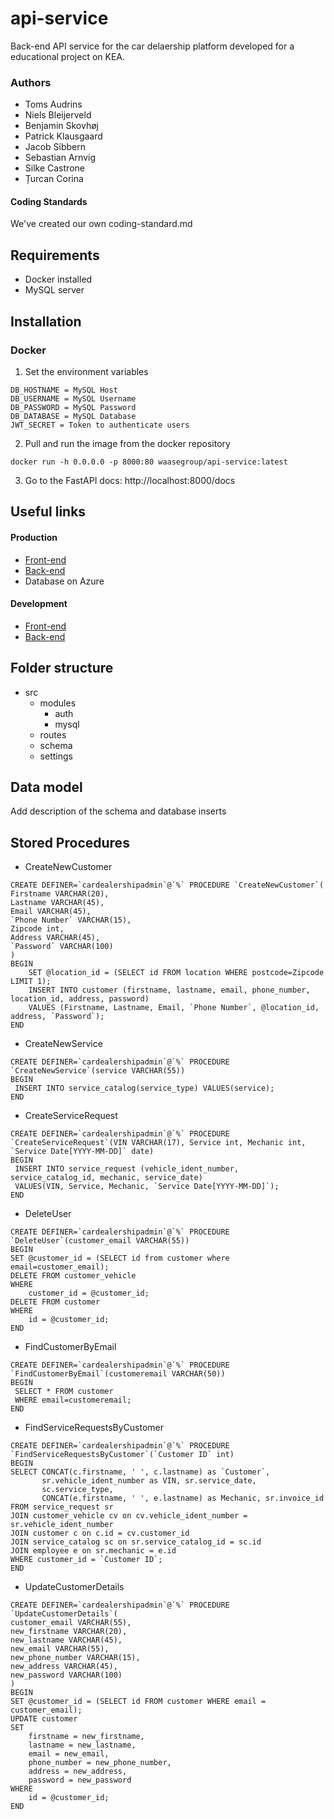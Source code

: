 # api-service
Back-end API service for the car delaership platform developed for a educational project on KEA.

### Authors
- Toms Audrins
- Niels Bleijerveld
- Benjamin Skovhøj
- Patrick Klausgaard
- Jacob Sibbern
- Sebastian Arnvig
- Silke Castrone
- Țurcan Corina

#### Coding Standards
We've created our own coding-standard.md

## Requirements
- Docker installed
- MySQL server

## Installation 
### Docker
1. Set the environment variables
```
DB_HOSTNAME = MySQL Host
DB_USERNAME = MySQL Username
DB_PASSWORD = MySQL Password
DB_DATABASE = MySQL Database
JWT_SECRET = Token to authenticate users
```

2. Pull and run the image from the docker repository
```
docker run -h 0.0.0.0 -p 8000:80 waasegroup/api-service:latest
``` 

3. Go to the FastAPI docs: http://localhost:8000/docs


## Useful links

#### Production
- [Front-end](https://cardealership.unqhosting.com/)
- [Back-end](https://api-service.azurewebsites.net/docs)
- Database on Azure
#### Development
- [Front-end](http://localhost:3000)
- [Back-end](http://localhost:8000/docs)

## Folder structure
- src
    - modules
        - auth
        - mysql
    - routes
    - schema
    - settings

## Data model

Add description of the schema and database inserts


## Stored Procedures
- CreateNewCustomer
```
CREATE DEFINER=`cardealershipadmin`@`%` PROCEDURE `CreateNewCustomer`(
Firstname VARCHAR(20),
Lastname VARCHAR(45),
Email VARCHAR(45),
`Phone Number` VARCHAR(15),
Zipcode int,
Address VARCHAR(45),
`Password` VARCHAR(100)
)
BEGIN
	SET @location_id = (SELECT id FROM location WHERE postcode=Zipcode LIMIT 1);
	INSERT INTO customer (firstname, lastname, email, phone_number, location_id, address, password)
	VALUES (Firstname, Lastname, Email, `Phone Number`, @location_id, address, `Password`);
END
```
- CreateNewService
```
CREATE DEFINER=`cardealershipadmin`@`%` PROCEDURE `CreateNewService`(service VARCHAR(55))
BEGIN
 INSERT INTO service_catalog(service_type) VALUES(service);
END
```
- CreateServiceRequest
```
CREATE DEFINER=`cardealershipadmin`@`%` PROCEDURE `CreateServiceRequest`(VIN VARCHAR(17), Service int, Mechanic int, `Service Date[YYYY-MM-DD]` date)
BEGIN
 INSERT INTO service_request (vehicle_ident_number, service_catalog_id, mechanic, service_date)
 VALUES(VIN, Service, Mechanic, `Service Date[YYYY-MM-DD]`);
END
```
- DeleteUser
```
CREATE DEFINER=`cardealershipadmin`@`%` PROCEDURE `DeleteUser`(customer_email VARCHAR(55))
BEGIN
SET @customer_id = (SELECT id from customer where email=customer_email);
DELETE FROM customer_vehicle 
WHERE
    customer_id = @customer_id;
DELETE FROM customer 
WHERE
    id = @customer_id;
END
```
- FindCustomerByEmail
```
CREATE DEFINER=`cardealershipadmin`@`%` PROCEDURE `FindCustomerByEmail`(customeremail VARCHAR(50))
BEGIN
 SELECT * FROM customer
 WHERE email=customeremail;
END
```
- FindServiceRequestsByCustomer
```
CREATE DEFINER=`cardealershipadmin`@`%` PROCEDURE `FindServiceRequestsByCustomer`(`Customer ID` int)
BEGIN
SELECT CONCAT(c.firstname, ' ', c.lastname) as `Customer`,
       sr.vehicle_ident_number as VIN, sr.service_date,
       sc.service_type,
       CONCAT(e.firstname, ' ', e.lastname) as Mechanic, sr.invoice_id
FROM service_request sr
JOIN customer_vehicle cv on cv.vehicle_ident_number = sr.vehicle_ident_number
JOIN customer c on c.id = cv.customer_id
JOIN service_catalog sc on sr.service_catalog_id = sc.id
JOIN employee e on sr.mechanic = e.id
WHERE customer_id = `Customer ID`;
END
```
- UpdateCustomerDetails
```
CREATE DEFINER=`cardealershipadmin`@`%` PROCEDURE `UpdateCustomerDetails`(
customer_email VARCHAR(55),
new_firstname VARCHAR(20),
new_lastname VARCHAR(45),
new_email VARCHAR(55),
new_phone_number VARCHAR(15),
new_address VARCHAR(45),
new_password VARCHAR(100)
)
BEGIN
SET @customer_id = (SELECT id FROM customer WHERE email = customer_email);
UPDATE customer 
SET 
    firstname = new_firstname,
    lastname = new_lastname,
    email = new_email,
    phone_number = new_phone_number,
    address = new_address,
    password = new_password
WHERE
    id = @customer_id;
END
```
